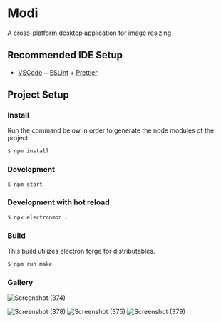 # Modi
A cross-platform desktop application for image resizing

## Recommended IDE Setup

- [VSCode](https://code.visualstudio.com/) + [ESLint](https://marketplace.visualstudio.com/items?itemName=dbaeumer.vscode-eslint) + [Prettier](https://marketplace.visualstudio.com/items?itemName=esbenp.prettier-vscode)

## Project Setup

### Install
Run the command below in order to generate the node modules of the project

```bash
$ npm install
```

### Development

```bash
$ npm start
```

### Development with hot reload

```bash
$ npx electronmon .
```

### Build
This build utilizes electron forge for distributables. 
```bash
$ npm run make
```

### Gallery

![Screenshot (374)](https://github.com/user-attachments/assets/16c5c8bc-e962-43d1-b6ac-2a92e96871fd)

![Screenshot (378)](https://github.com/user-attachments/assets/2a2afa54-dc9c-4194-8267-9e5c47f528c6) ![Screenshot (375)](https://github.com/user-attachments/assets/d4373c37-e91e-4585-936c-99a8af6fa40a)
![Screenshot (379)](https://github.com/user-attachments/assets/822aa404-7f51-4c7e-abd1-376fbccbfe0d)

